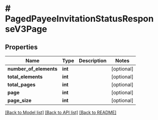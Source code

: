 # # PagedPayeeInvitationStatusResponseV3Page

## Properties

Name | Type | Description | Notes
------------ | ------------- | ------------- | -------------
**number_of_elements** | **int** |  | [optional]
**total_elements** | **int** |  | [optional]
**total_pages** | **int** |  | [optional]
**page** | **int** |  | [optional]
**page_size** | **int** |  | [optional]

[[Back to Model list]](../../README.md#models) [[Back to API list]](../../README.md#endpoints) [[Back to README]](../../README.md)
